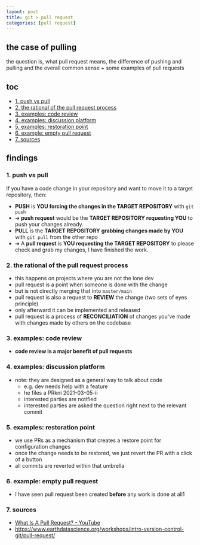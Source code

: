 ```yaml
---
layout: post
title: git > pull request
categories: [pull request]
---
```

## the case	of pulling
the question is, what pull request means, the difference of pushing and pulling and the overall common sense + some examples of pull requests

## toc
<!-- TOC -->

- [1. push vs pull](#1-push-vs-pull)
- [2. the rational of the pull request process](#2-the-rational-of-the-pull-request-process)
- [3. examples: code review](#3-examples-code-review)
- [4. examples: discussion platform](#4-examples-discussion-platform)
- [5. examples: restoration point](#5-examples-restoration-point)
- [6. example: empty pull request](#6-example-empty-pull-request)
- [7. sources](#7-sources)

<!-- /TOC -->

## findings

### 1. push vs pull
If you have a code change in your repository and want to move it to a target repository, then:

* **PUSH** is **YOU forcing the changes in the TARGET REPOSITORY** with  `git push`
* ➔ **push request** would be the **TARGET REPOSITORY requesting YOU** to push your changes already. 
* **PULL** is the **TARGET REPOSITORY grabbing changes made by YOU** with `git pull` from the other repo
* ➔ A **pull request** is **YOU requesting the TARGET REPOSITORY** to please check and grab my changes, I have finished the work.

### 2. the rational of the pull request process
* this happens on projects where you are not the lone dev
* pull request is a point when someone is done with the change
* but is not directly merging that into `master/main` 
* pull request is also a request to **REVIEW** the change (two sets of eyes principle)
* only afterward it can be implemented and released
* pull request is a process of **RECONCILIATION** of changes you've made with changes made by others on the codebase

### 3. examples: code review
* **code review is a major benefit of pull requests**

### 4. examples: discussion platform
* note: they are designed as a general way to talk about code
    - e.g. dev needs help with a feature
    - he files a PRkni 2021-03-05-ii 
    - interested parties are notified
    - interested parties are asked the question right next to the relevant commit

### 5. examples: restoration point
* we use PRs as a mechanism that creates a restore point for configuration changes
* once the change needs to be restored, we just revert the PR with a click of a button
* all commits are reverted within that umbrella

### 6. example: empty pull request
* I have seen pull request been created **before** any work is done at all1

### 7. sources
* [What Is A Pull Request? - YouTube](https://www.youtube.com/watch?v=For9VtrQx58)
* <https://www.earthdatascience.org/workshops/intro-version-control-git/pull-request/>
